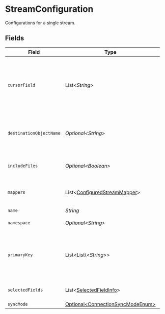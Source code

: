 # StreamConfiguration

Configurations for a single stream.


## Fields

| Field                                                                                                                                                                                  | Type                                                                                                                                                                                   | Required                                                                                                                                                                               | Description                                                                                                                                                                            |
| -------------------------------------------------------------------------------------------------------------------------------------------------------------------------------------- | -------------------------------------------------------------------------------------------------------------------------------------------------------------------------------------- | -------------------------------------------------------------------------------------------------------------------------------------------------------------------------------------- | -------------------------------------------------------------------------------------------------------------------------------------------------------------------------------------- |
| `cursorField`                                                                                                                                                                          | List\<*String*>                                                                                                                                                                        | :heavy_minus_sign:                                                                                                                                                                     | Path to the field that will be used to determine if a record is new or modified since the last sync. This field is REQUIRED if `sync_mode` is `incremental` unless there is a default. |
| `destinationObjectName`                                                                                                                                                                | *Optional\<String>*                                                                                                                                                                    | :heavy_minus_sign:                                                                                                                                                                     | The name of the destination object that this stream will be written to, used for data activation destinations.                                                                         |
| `includeFiles`                                                                                                                                                                         | *Optional\<Boolean>*                                                                                                                                                                   | :heavy_minus_sign:                                                                                                                                                                     | Whether to move raw files from the source to the destination during the sync.                                                                                                          |
| `mappers`                                                                                                                                                                              | List\<[ConfiguredStreamMapper](../../models/shared/ConfiguredStreamMapper.md)>                                                                                                         | :heavy_minus_sign:                                                                                                                                                                     | Mappers that should be applied to the stream before writing to the destination.                                                                                                        |
| `name`                                                                                                                                                                                 | *String*                                                                                                                                                                               | :heavy_check_mark:                                                                                                                                                                     | N/A                                                                                                                                                                                    |
| `namespace`                                                                                                                                                                            | *Optional\<String>*                                                                                                                                                                    | :heavy_minus_sign:                                                                                                                                                                     | Namespace of the stream.                                                                                                                                                               |
| `primaryKey`                                                                                                                                                                           | List\<List\\<*String*>>                                                                                                                                                                | :heavy_minus_sign:                                                                                                                                                                     | Paths to the fields that will be used as primary key. This field is REQUIRED if `destination_sync_mode` is `*_dedup` unless it is already supplied by the source schema.               |
| `selectedFields`                                                                                                                                                                       | List\<[SelectedFieldInfo](../../models/shared/SelectedFieldInfo.md)>                                                                                                                   | :heavy_minus_sign:                                                                                                                                                                     | Paths to the fields that will be included in the configured catalog.                                                                                                                   |
| `syncMode`                                                                                                                                                                             | [Optional\<ConnectionSyncModeEnum>](../../models/shared/ConnectionSyncModeEnum.md)                                                                                                     | :heavy_minus_sign:                                                                                                                                                                     | N/A                                                                                                                                                                                    |